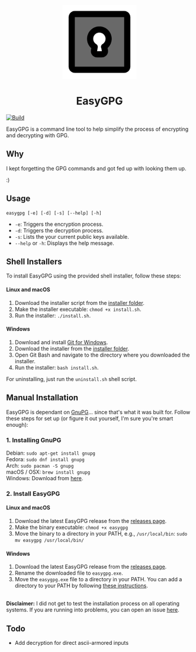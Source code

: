<p align="center">
    <img src="logo.png" alt="logo" width="200">
    <h1 align="center">EasyGPG</h1>
</p>

[![Build](https://github.com/jwt2706/EasyGPG/actions/workflows/build.yml/badge.svg?branch=main)](https://github.com/jwt2706/EasyGPG/actions/workflows/build.yml)

EasyGPG is a command line tool to help simplify the process of encrypting and decrypting with GPG.

## Why

I kept forgetting the GPG commands and got fed up with looking them up.

:)

## Usage

```
easygpg [-e] [-d] [-s] [--help] [-h]
```

- `-e`: Triggers the encryption process.
- `-d`: Triggers the decryption process.
- `-s`: Lists the your current public keys available.
- `--help` or `-h`: Displays the help message.

## Shell Installers

To install EasyGPG using the provided shell installer, follow these steps:

#### Linux and macOS

1. Download the installer script from the [installer folder](https://github.com/jwt2706/EasyGPG/tree/v0.1.0/installer).
2. Make the installer executable: `chmod +x install.sh`.
3. Run the installer: `./install.sh`.

#### Windows

1. Download and install [Git for Windows](https://gitforwindows.org/).
2. Download the installer from the [installer folder](https://github.com/jwt2706/EasyGPG/tree/v0.1.0/installer).
3. Open Git Bash and navigate to the directory where you downloaded the installer.
4. Run the installer: `bash install.sh`.

For uninstalling, just run the `uninstall.sh` shell script.

## Manual Installation

EasyGPG is dependant on [GnuPG](https://gnupg.org/)... since that's what it was built for. Follow these steps for set up (or figure it out yourself, I'm sure you're smart enough):

### 1. Installing GnuPG

Debian: `sudo apt-get install gnupg`<br />
Fedora: `sudo dnf install gnupg`<br />
Arch: `sudo pacman -S gnupg`<br />
macOS / OSX: `brew install gnupg`<br />
Windows: Download from [here](https://gpg4win.org/download.html).

### 2. Install EasyGPG

#### Linux and macOS

1. Download the latest EasyGPG release from the [releases page](https://github.com/jwt2706/easygpg/releases).
2. Make the binary executable: `chmod +x easygpg`
3. Move the binary to a directory in your PATH, e.g., `/usr/local/bin`: `sudo mv easygpg /usr/local/bin/`

#### Windows

1. Download the latest EasyGPG release from the [releases page](https://github.com/jwt2706/easygpg/releases).
2. Rename the downloaded file to `easygpg.exe`.
3. Move the `easygpg.exe` file to a directory in your PATH. You can add a directory to your PATH by following [these instructions](https://www.architectryan.com/2018/03/17/add-to-the-path-on-windows-10/).

<br />
<b>Disclaimer:</b>
I did not get to test the installation process on all operating systems. If you are running into problems, you can open an issue <a href="https://github.com/jwt2706/EasyGPG/issues">here</a>.

## Todo

- Add decryption for direct ascii-armored inputs

